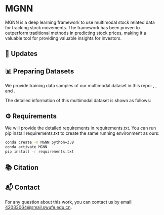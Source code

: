 # MGNN

MGNN is a deep learning framework to use multimodal stock related data for tracking stock movements. The framework has been proven to outperform traditional methods in predicting stock prices, making it a valuable tool for providing valuable insights for investors.

## 📝 Updates


## 📊 Preparing Datasets

We provide training data samples of our multimodal dataset in this repo: , , and .

The detailed information of this multimodal dataset is shown as follows:

## ⚙️ Requirements

We will provide the detailed requirements in requirements.txt. You can run pip install requirements.txt to create the same running environment as ours:

```bash
conda create -n MGNN python=3.8
conda activate MGNN
pip install -r requirements.txt
```
## 📚 Citation


## 📬 Contact
For any question about this work, you can contact us by email 42033064@smail.swufe.edu.cn.
